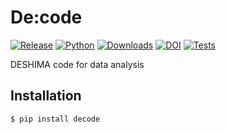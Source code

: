# De:code

[![Release](https://img.shields.io/pypi/v/decode?label=Release&color=cornflowerblue&style=flat-square)](https://pypi.org/pypi/decode/)
[![Python](https://img.shields.io/pypi/pyversions/decode?label=Python&color=cornflowerblue&style=flat-square)](https://pypi.org/pypi/decode/)
[![Downloads](https://img.shields.io/pypi/dm/decode?label=Downloads&color=cornflowerblue&style=flat-square)](https://pepy.tech/project/decode)
[![DOI](https://img.shields.io/badge/DOI-10.5281/zenodo.3384216-cornflowerblue?style=flat-square)](https://doi.org/10.5281/zenodo.3384216)
[![Tests](https://img.shields.io/github/workflow/status/deshima-dev/decode/Tests?label=Tests&style=flat-square)](https://github.com/deshima-dev/decode/actions/tests.yml)

DESHIMA code for data analysis

## Installation

```shell
$ pip install decode
```
